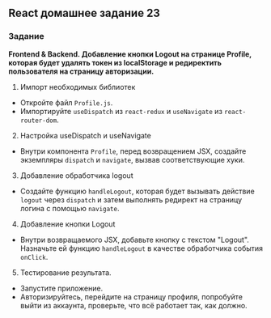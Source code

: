 ## React домашнее задание 23

### Задание

**Frontend & Backend. Добавление кнопки Logout на странице Profile, которая будет удалять токен из localStorage и редиректить пользователя на страницу авторизации.**

1. Импорт необходимых библиотек

- Откройте файл `Profile.js`.
- Импортируйте `useDispatch` из `react-redux` и `useNavigate` из `react-router-dom`.

2. Настройка useDispatch и useNavigate

- Внутри компонента `Profile`, перед возвращением JSX, создайте экземпляры `dispatch` и `navigate`, вызвав соответствующие хуки.

3. Добавление обработчика logout

- Создайте функцию `handleLogout`, которая будет вызывать действие `logout` через `dispatch` и затем выполнять редирект на страницу логина с помощью `navigate`.

4. Добавление кнопки Logout

- Внутри возвращаемого JSX, добавьте кнопку с текстом "Logout". Назначьте ей функцию `handleLogout` в качестве обработчика события `onClick`.

5. Тестирование результата.

- Запустите приложение.
- Авторизируйтесь, перейдите на страницу профиля, попробуйте выйти из аккаунта, проверьте, что всё работает так, как должно.
